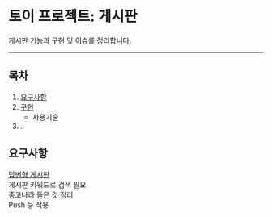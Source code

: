 토이 프로젝트: 게시판
=====
게시판 기능과 구현 및 이슈를 정리합니다.
- - -
## 목차
1. [요구사항](#요구사항)
2. [구현](#구현)
	* 사용기술
3. .

## 요구사항

[답변형 게시판](https://okky.kr/article/608471)  
게시판 키워드로 검색 필요  
중고나라 들은 것 정리  
Push 등 적용
